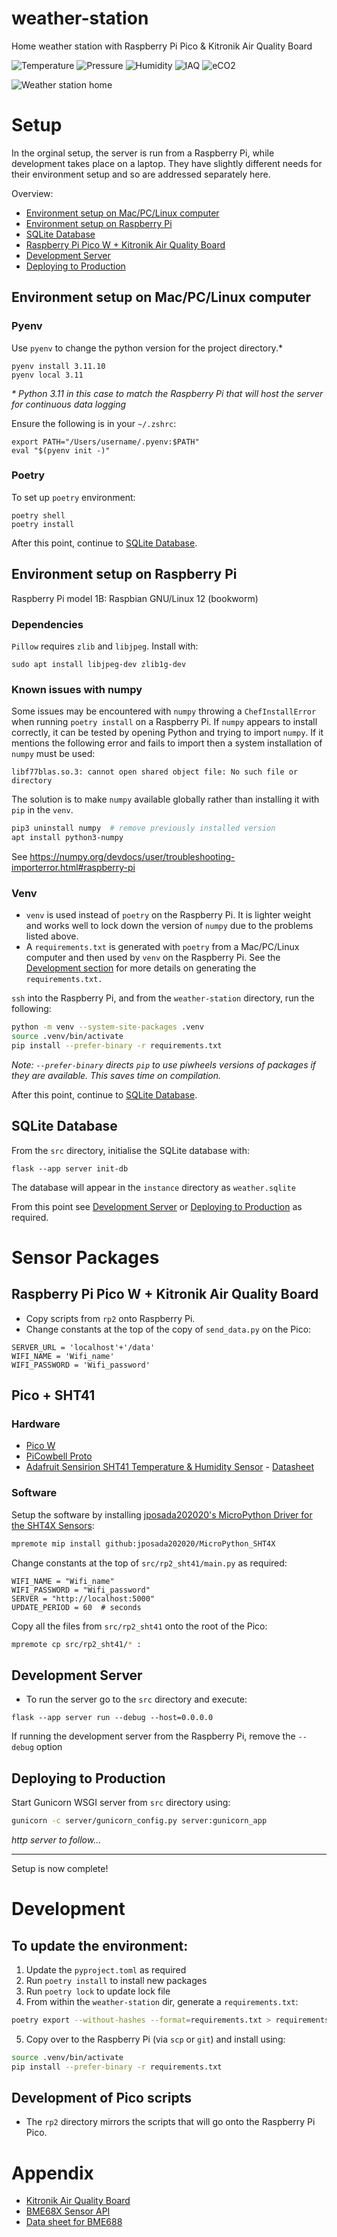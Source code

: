 # weather-station
Home weather station with Raspberry Pi Pico &amp; Kitronik Air Quality Board

![Temperature](https://img.shields.io/badge/temperature-%C2%B0C-blue)
![Pressure](https://img.shields.io/badge/pressure-Pa-green)
![Humidity](https://img.shields.io/badge/humidity-％-yellow)
![IAQ](https://img.shields.io/badge/IAQ-orange)
![eCO2](https://img.shields.io/badge/eCO2-ppm-teal)

![Weather station home](Weather_station_home.png)

# Setup
In the orginal setup, the server is run from a Raspberry Pi, while development takes place on a laptop. They have slightly different needs for their environment setup and so are addressed separately here.  

Overview:
* [Environment setup on Mac/PC/Linux computer](#environment-setup-on-macpclinux-computer)
* [Environment setup on Raspberry Pi](#environment-setup-on-raspberry-pi)
* [SQLite Database](#sqlite-database)
* [Raspberry Pi Pico W + Kitronik Air Quality Board](#raspberry-pi-pico-w--kitronik-air-quality-board)
* [Development Server](#development-server)
* [Deploying to Production](#deploying-to-production)


## Environment setup on Mac/PC/Linux computer
### Pyenv
Use `pyenv` to change the python version for the project directory.* 
```
pyenv install 3.11.10
pyenv local 3.11
```
_\* Python 3.11 in this case to match the Raspberry Pi that will host the server for continuous data logging_

Ensure the following is in your `~/.zshrc`:
```
export PATH="/Users/username/.pyenv:$PATH"
eval "$(pyenv init -)"
```

### Poetry
To set up `poetry` environment:
```
poetry shell
poetry install
```

After this point, continue to [SQLite Database](#sqlite-database).

## Environment setup on Raspberry Pi
Raspberry Pi model 1B: Raspbian GNU/Linux 12 (bookworm)

### Dependencies
`Pillow` requires `zlib` and `libjpeg`. Install with:
```
sudo apt install libjpeg-dev zlib1g-dev
```

### Known issues with numpy
Some issues may be encountered with `numpy` throwing a `ChefInstallError` when running `poetry install` on a Raspberry Pi. 
If `numpy` appears to install correctly, it can be tested by opening Python and trying to import `numpy`. If it mentions the following error and fails to import then a system installation of `numpy` must be used: 
```
libf77blas.so.3: cannot open shared object file: No such file or directory
``` 

The solution is to make `numpy` available globally rather than installing it with `pip` in the `venv`.  
```sh
pip3 uninstall numpy  # remove previously installed version
apt install python3-numpy
```
See https://numpy.org/devdocs/user/troubleshooting-importerror.html#raspberry-pi


### Venv
* `venv` is used instead of `poetry` on the Raspberry Pi. It is lighter weight and works well to lock down the version of `numpy` due to the problems listed above. 
* A `requirements.txt` is generated with `poetry` from a Mac/PC/Linux computer and then used by `venv` on the Raspberry Pi. See the [Development section](#to-update-the-environment) for more details on generating the `requirements.txt.`


`ssh` into the Raspberry Pi, and from the `weather-station` directory, run the following:
```sh
python -m venv --system-site-packages .venv
source .venv/bin/activate
pip install --prefer-binary -r requirements.txt 
```
*Note: `--prefer-binary` directs `pip` to use piwheels versions of packages if they are available. This saves time on compilation.* 

After this point, continue to [SQLite Database](#sqlite-database).


## SQLite Database
From the `src` directory, initialise the SQLite database with:
```
flask --app server init-db
```
The database will appear in the `instance` directory as `weather.sqlite`

From this point see [Development Server](#development-server) or [Deploying to Production](#deploying-to-production) as required. 

# Sensor Packages

## Raspberry Pi Pico W + Kitronik Air Quality Board

* Copy scripts from ```rp2``` onto Raspberry Pi. 
* Change constants at the top of the copy of ```send_data.py``` on the Pico:
```
SERVER_URL = 'localhost'+'/data'
WIFI_NAME = 'Wifi_name'
WIFI_PASSWORD = 'Wifi_password'
```

## Pico + SHT41

### Hardware

- [Pico W](https://thepihut.com/products/raspberry-pi-pico-w)
- [PiCowbell Proto](https://thepihut.com/products/adafruit-picowbell-proto-for-pico-reset-button-stemma-qt)
- [Adafruit Sensirion SHT41 Temperature & Humidity Sensor](https://thepihut.com/products/adafruit-sensirion-sht41-temperature-humidity-sensor-stemma-qt-qwiic) - [Datasheet](https://sensirion.com/media/documents/33FD6951/662A593A/HT_DS_Datasheet_SHT4x.pdf)

### Software

Setup the software by installing [jposada202020's MicroPython Driver for the SHT4X Sensors](https://micropython-sht4x.readthedocs.io/):

```sh
mpremote mip install github:jposada202020/MicroPython_SHT4X
```

Change constants at the top of `src/rp2_sht41/main.py` as required:

```
WIFI_NAME = "Wifi_name"
WIFI_PASSWORD = "Wifi_password"
SERVER = "http://localhost:5000"
UPDATE_PERIOD = 60  # seconds
```

Copy all the files from `src/rp2_sht41` onto the root of the Pico:

```sh
mpremote cp src/rp2_sht41/* :
```

## Development Server
* To run the server go to the ```src``` directory and execute:
```
flask --app server run --debug --host=0.0.0.0
```
If running the development server from the Raspberry Pi, remove the `--debug` option


## Deploying to Production
Start Gunicorn WSGI server from `src` directory using:
```sh
gunicorn -c server/gunicorn_config.py server:gunicorn_app
```

*http server to follow...*

---

Setup is now complete!



# Development

## To update the environment:
1. Update the `pyproject.toml` as required 
2. Run `poetry install` to install new packages 
3. Run `poetry lock` to update lock file 
4. From within the `weather-station` dir, generate a `requirements.txt`:
```sh
poetry export --without-hashes --format=requirements.txt > requirements.txt
``` 
5. Copy over to the Raspberry Pi (via `scp` or `git`) and install using:
```sh
source .venv/bin/activate
pip install --prefer-binary -r requirements.txt 
```

## Development of Pico scripts
* The ```rp2``` directory mirrors the scripts that will go onto the Raspberry Pi Pico. 

# Appendix
* [Kitronik Air Quality Board](https://github.com/KitronikLtd/Kitronik-Pico-Smart-Air-Quality-Board-MicroPython)
* [BME68X Sensor API](https://github.com/boschsensortec/BME68x_SensorAPI)
* [Data sheet for BME688](https://www.bosch-sensortec.com/media/boschsensortec/downloads/datasheets/bst-bme688-ds000.pdf)

